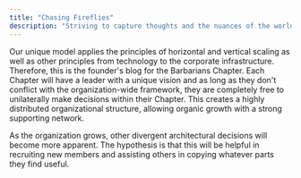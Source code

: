```yaml
---
title: "Chasing Fireflies"
description: "Striving to capture thoughts and the nuances of the world around us"
---
```


Our unique model applies the principles of horizontal and vertical scaling as well as other principles from technology to the corporate infrastructure. Therefore, this is the founder's blog for the Barbarians Chapter. Each Chapter will have a leader with a unique vision and as long as they don't conflict with the organization-wide framework, they are completely free to unilaterally make decisions within their Chapter. This creates a highly distributed organizational structure, allowing organic growth with a strong supporting network.

As the organization grows, other divergent architectural decisions will become more apparent. The hypothesis is that this will be helpful in recruiting new members and assisting others in copying whatever parts they find useful.






